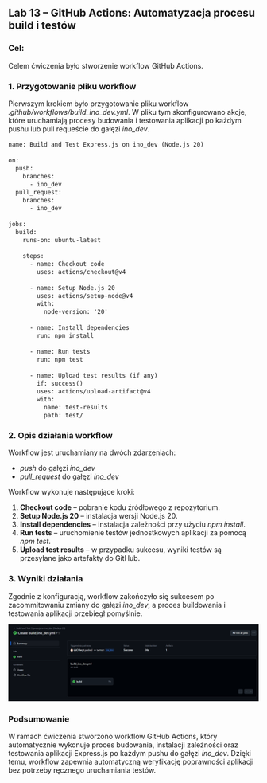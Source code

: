 
## Lab 13 – GitHub Actions: Automatyzacja procesu build i testów

### Cel:
Celem ćwiczenia było stworzenie workflow GitHub Actions.

### 1. Przygotowanie pliku workflow

Pierwszym krokiem było przygotowanie pliku workflow *.github/workflows/build_ino_dev.yml*. W pliku tym skonfigurowano akcje, które uruchamiają procesy budowania i testowania aplikacji po każdym pushu lub pull requeście do gałęzi *ino_dev*.

```
name: Build and Test Express.js on ino_dev (Node.js 20)

on:
  push:
    branches:
      - ino_dev
  pull_request:
    branches:
      - ino_dev

jobs:
  build:
    runs-on: ubuntu-latest

    steps:
      - name: Checkout code
        uses: actions/checkout@v4

      - name: Setup Node.js 20
        uses: actions/setup-node@v4
        with:
          node-version: '20'

      - name: Install dependencies
        run: npm install

      - name: Run tests
        run: npm test

      - name: Upload test results (if any)
        if: success()
        uses: actions/upload-artifact@v4
        with:
          name: test-results
          path: test/
```

### 2. Opis działania workflow

Workflow jest uruchamiany na dwóch zdarzeniach:
- *push* do gałęzi *ino_dev*
- *pull_request* do gałęzi *ino_dev*

Workflow wykonuje następujące kroki:
1. **Checkout code** – pobranie kodu źródłowego z repozytorium.
2. **Setup Node.js 20** – instalacja wersji Node.js 20.
3. **Install dependencies** – instalacja zależności przy użyciu *npm install*.
4. **Run tests** – uruchomienie testów jednostkowych aplikacji za pomocą *npm test*.
5. **Upload test results** – w przypadku sukcesu, wyniki testów są przesyłane jako artefakty do GitHub.


### 3. Wyniki działania

Zgodnie z konfiguracją, workflow zakończyło się sukcesem po zacommitowaniu zmiany do gałęzi *ino_dev*, a proces buildowania i testowania aplikacji przebiegł pomyślnie.

![alt text](<Zrzut ekranu 2025-06-10 112656.png>)

### Podsumowanie

W ramach ćwiczenia stworzono workflow GitHub Actions, który automatycznie wykonuje proces budowania, instalacji zależności oraz testowania aplikacji Express.js po każdym pushu do gałęzi *ino_dev*. Dzięki temu, workflow zapewnia automatyczną weryfikację poprawności aplikacji bez potrzeby ręcznego uruchamiania testów.
